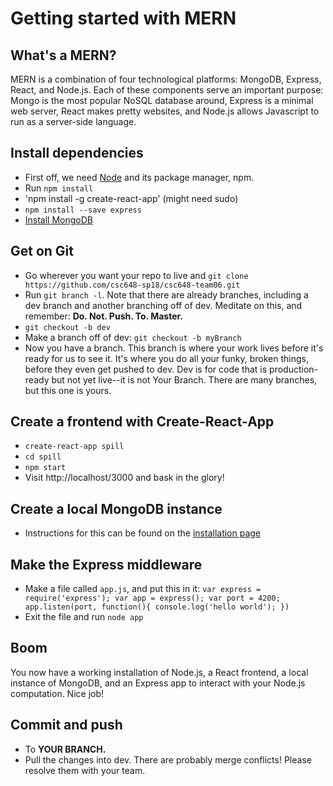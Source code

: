 # Getting started with MERN

## What's a MERN?

MERN is a combination of four technological platforms: MongoDB, Express, React, and Node.js. Each of these components serve an important purpose: Mongo is the most popular NoSQL database around, Express is a minimal web server, React makes pretty websites, and Node.js allows Javascript to run as a server-side language. 

## Install dependencies
  * First off, we need [Node](https://nodejs.org/en/) and its package manager, npm. 
  * Run `npm install`
  * 'npm install -g create-react-app' (might need sudo)
  * `npm install --save express`
  * [Install MongoDB](https://docs.mongodb.com/v3.0/installation/)

## Get on Git
  * Go wherever you want your repo to live and `git clone https://github.com/csc648-sp18/csc648-team06.git`
  * Run `git branch -l`. Note that there are already branches, including a dev branch and another branching off of dev. Meditate on this, and remember: **Do. Not. Push. To. Master.**
  * `git checkout -b dev`
  * Make a branch off of dev: `git checkout -b myBranch`
  * Now you have a branch. This branch is where your work lives before it's ready for us to see it. It's where you do all your funky, broken things, before they even get pushed to dev. Dev is for code that is production-ready but not yet live--it is not Your Branch. There are many branches, but this one is yours. 

## Create a frontend with Create-React-App
  * `create-react-app spill`
  * `cd spill`
  * `npm start`
  * Visit http://localhost/3000 and bask in the glory!

## Create a local MongoDB instance
  
  * Instructions for this can be found on the [installation page](https://docs.mongodb.com/v3.0/installation/)

## Make the Express middleware
  
  * Make a file called `app.js`, and put this in it:
  `
  var express = require('express');
  var app = express();
  var port = 4200;
  app.listen(port, function(){
  console.log('hello world');
  })
  `
  * Exit the file and run `node app`

## Boom

You now have a working installation of Node.js, a React frontend, a local instance of MongoDB, and an Express app to interact with your Node.js computation. Nice job! 

## Commit and push
  * To **YOUR BRANCH.** 
  * Pull the changes into dev. There are probably merge conflicts! Please resolve them with your team.
